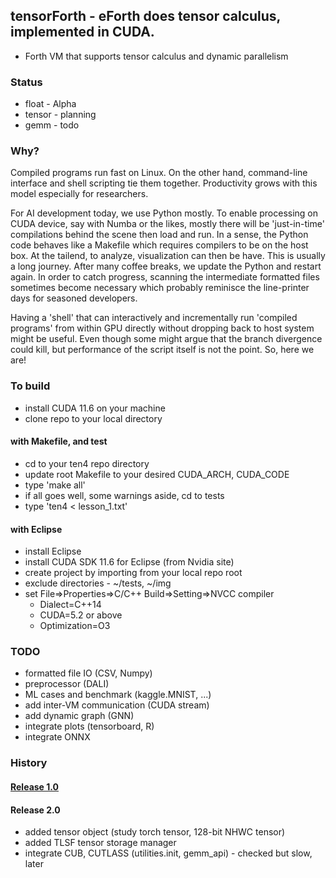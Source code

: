 ## tensorForth - eForth does tensor calculus, implemented in CUDA.
* Forth VM that supports tensor calculus and dynamic parallelism

### Status
* float  - Alpha
* tensor - planning
* gemm   - todo

### Why?
Compiled programs run fast on Linux. On the other hand, command-line interface and shell scripting tie them together. Productivity grows with this model especially for researchers.

For AI development today, we use Python mostly. To enable processing on CUDA device, say with Numba or the likes, mostly there will be 'just-in-time' compilations behind the scene then load and run. In a sense, the Python code behaves like a Makefile which requires compilers to be on the host box. At the tailend, to analyze, visualization can then be have. This is usually a long journey. After many coffee breaks, we update the Python and restart again. In order to catch progress, scanning the intermediate formatted files sometimes become necessary which probably reminisce the line-printer days for seasoned developers.

Having a 'shell' that can interactively and incrementally run 'compiled programs' from within GPU directly without dropping back to host system might be useful. Even though some might argue that the branch divergence could kill, but performance of the script itself is not the point. So, here we are!

### To build
* install CUDA 11.6 on your machine
* clone repo to your local directory

#### with Makefile, and test
* cd to your ten4 repo directory
* update root Makefile to your desired CUDA_ARCH, CUDA_CODE
* type 'make all'
* if all goes well, some warnings aside, cd to tests
* type 'ten4 < lesson_1.txt'

#### with Eclipse
* install Eclipse
* install CUDA SDK 11.6 for Eclipse (from Nvidia site)
* create project by importing from your local repo root
* exclude directories - ~/tests, ~/img
* set File=>Properties=>C/C++ Build=>Setting=>NVCC compiler
  + Dialect=C++14
  + CUDA=5.2 or above
  + Optimization=O3

### TODO
* formatted file IO (CSV, Numpy)
* preprocessor (DALI)
* ML cases and benchmark (kaggle.MNIST, ...)
* add inter-VM communication (CUDA stream)
* add dynamic graph (GNN)
* integrate plots (tensorboard, R)
* integrate ONNX 

### History
#### [Release 1.0](./docs/v1_progress.md)
#### Release 2.0
* added tensor object (study torch tensor, 128-bit NHWC tensor)
* added TLSF tensor storage manager
* integrate CUB, CUTLASS (utilities.init, gemm_api) - checked but slow, later

